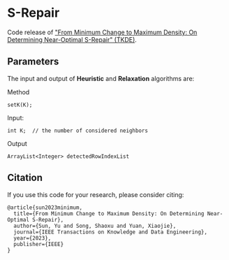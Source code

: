 # S-Repair

Code release of ["From Minimum Change to Maximum Density: On Determining Near-Optimal S-Repair" (TKDE)](https://ieeexplore.ieee.org/abstract/document/10183830).

Parameters
----------
The input and output of **Heuristic** and **Relaxation** algorithms are:

Method

```
setK(K);
```

Input:

```
int K;  // the number of considered neighbors 
```

Output

```
ArrayList<Integer> detectedRowIndexList
```

Citation
----------
If you use this code for your research, please consider citing:

```
@article{sun2023minimum,
  title={From Minimum Change to Maximum Density: On Determining Near-Optimal S-Repair},
  author={Sun, Yu and Song, Shaoxu and Yuan, Xiaojie},
  journal={IEEE Transactions on Knowledge and Data Engineering},
  year={2023},
  publisher={IEEE}
}
```